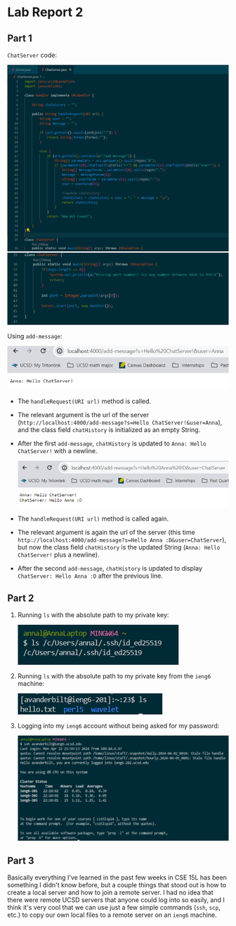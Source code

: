 # Lab Report 2

## Part 1

`ChatServer` code: 

  ![Image](chatservercode1.png)
  ![Image](chatservercode2.png)

Using `add-message`:

  ![Image](addmsg1.png)

- The `handleRequest(URI url)` method is called.
- The relevant argument is the url of the server (`http://localhost:4000/add-message?s=Hello ChatServer!&user=Anna`), and the class field `chatHistory` is initialized as an empty String.
- After the first `add-message`, `chatHistory` is updated to `Anna: Hello ChatServer!` with a newline.

  ![Image](addmsg2.png)

- The `handleRequest(URI url)` method is called again.
- The relevant argument is again the url of the server (this time `http://localhost:4000/add-message?s=Hello Anna :D&user=ChatServer`), but now the class field `chatHistory` is the updated String (`Anna: Hello ChatServer!` plus a newline).
- After the second `add-message`, `chatHistory` is updated to display `ChatServer: Hello Anna :D` after the previous line. 


## Part 2 

1. Running `ls` with the absolute path to my private key:

   ![Image](part2_1.png)

2. Running `ls` with the absolute path to my private key from the `ieng6` machine:

   ![Image](part2_2.png)

3. Logging into my `ieng6` account without being asked for my password:

   ![Image](part2_3.png)


## Part 3 

Basically everything I've learned in the past few weeks in CSE 15L has been something I didn't know before, but a couple things that stood out is how to create a local server and how to join a remote server. I had no idea that there were remote UCSD servers that anyone could log into so easily, and I think it's very cool that we can use just a few simple commands (`ssh`, `scp`, etc.) to copy our own local files to a remote server on an `ieng6` machine. 
   
